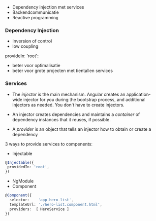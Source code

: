 - Dependency injection met services
- Backendcommunicatie
- Reactive programming

### Dependency Injection
- Inversion of control
- low coupling

provideIn: 'root':
- beter voor optimalisatie
- beter voor grote projecten met tientallen services

### Services
- The _injector_ is the main mechanism. Angular creates an application-wide injector for you during the bootstrap process, and additional injectors as needed. You don't have to create injectors.
    
- An injector creates dependencies and maintains a _container_ of dependency instances that it reuses, if possible.
    
- A _provider_ is an object that tells an injector how to obtain or create a dependency

3 ways to provide services to compenents:
- Injectable
``` ts
@Injectable({
 providedIn: 'root',
})
```
- NgModule
- Component
``` ts
@Component({
  selector:    'app-hero-list',
  templateUrl: './hero-list.component.html',
  providers:  [ HeroService ]
})
```
